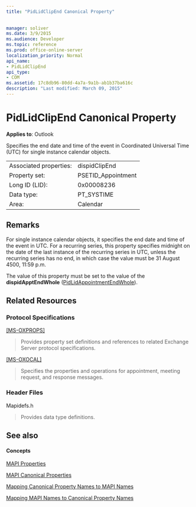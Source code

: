 ```yaml
---
title: "PidLidClipEnd Canonical Property"
 
 
manager: soliver
ms.date: 3/9/2015
ms.audience: Developer
ms.topic: reference
ms.prod: office-online-server
localization_priority: Normal
api_name:
- PidLidClipEnd
api_type:
- COM
ms.assetid: 17c8db96-80dd-4a7a-9a1b-ab1b37ba616c
description: "Last modified: March 09, 2015"
---
```


# PidLidClipEnd Canonical Property

  
  
**Applies to**: Outlook 
  
Specifies the end date and time of the event in Coordinated Universal Time (UTC) for single instance calendar objects. 
  
|||
|:-----|:-----|
|Associated properties:  <br/> |dispidClipEnd  <br/> |
|Property set:  <br/> |PSETID_Appointment  <br/> |
|Long ID (LID):  <br/> |0x00008236  <br/> |
|Data type:  <br/> |PT_SYSTIME  <br/> |
|Area:  <br/> |Calendar  <br/> |
   
## Remarks

For single instance calendar objects, it specifies the end date and time of the event in UTC. For a recurring series, this property specifies midnight on the date of the last instance of the recurring series in UTC, unless the recurring series has no end, in which case the value must be 31 August 4500, 11:59 p.m.
  
The value of this property must be set to the value of the **dispidApptEndWhole** ([PidLidAppointmentEndWhole](pidlidappointmentendwhole-canonical-property.md)).
  
## Related Resources

### Protocol Specifications

[[MS-OXPROPS]](http://msdn.microsoft.com/library/f6ab1613-aefe-447d-a49c-18217230b148%28Office.15%29.aspx)
  
> Provides property set definitions and references to related Exchange Server protocol specifications.
    
[[MS-OXOCAL]](http://msdn.microsoft.com/library/09861fde-c8e4-4028-9346-e7c214cfdba1%28Office.15%29.aspx)
  
> Specifies the properties and operations for appointment, meeting request, and response messages.
    
### Header Files

Mapidefs.h
  
> Provides data type definitions.
    
## See also

#### Concepts

[MAPI Properties](mapi-properties.md)
  
[MAPI Canonical Properties](mapi-canonical-properties.md)
  
[Mapping Canonical Property Names to MAPI Names](mapping-canonical-property-names-to-mapi-names.md)
  
[Mapping MAPI Names to Canonical Property Names](mapping-mapi-names-to-canonical-property-names.md)

